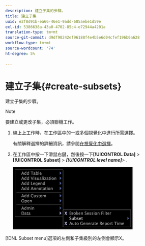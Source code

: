```yaml
---
description: 建立子集的步驟。
title: 建立子集
uuid: e2f8d91b-ea66-46e1-9add-685aebe1d59e
exl-id: 5386638a-43a0-4702-85c4-e72944a4201a
translation-type: tm+mt
source-git-commit: d9df90242ef96188f4e4b5e6d04cfef196b0a628
workflow-type: tm+mt
source-wordcount: '74'
ht-degree: 5%

---
```


# 建立子集{#create-subsets}

建立子集的步驟。

>[!NOTE]
>
>要建立或更改子集，必須聯機工作。

1. 線上上工作時，在工作區中的一或多個視覺化中進行所需選擇。

   有關解釋選擇的詳細資訊，請參閱[在視覺化中選擇](../../../../home/c-get-started/c-vis/c-sel-vis/c-sel-vis.md#concept-012870ec22c7476e9afbf3b8b2515746)。

1. 在工作區中按一下滑鼠右鍵，然後按一下&#x200B;**[!UICONTROL Data]** > **[!UICONTROL Subset]** > ***[!UICONTROL level name]**>*
.

   ![](assets/mnu_Subset.png)

[!DNL Subset menu]選項的左側和子集級別的左側會顯示X。
